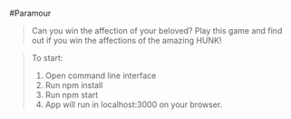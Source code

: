 #Paramour
>Can you win the affection of your beloved? 
>Play this game and find out if you win the affections 
> of the amazing HUNK!

> To start: 
> 1. Open command line interface
> 2. Run npm install
> 3. Run npm start
> 4. App will run in localhost:3000 on your browser. 
